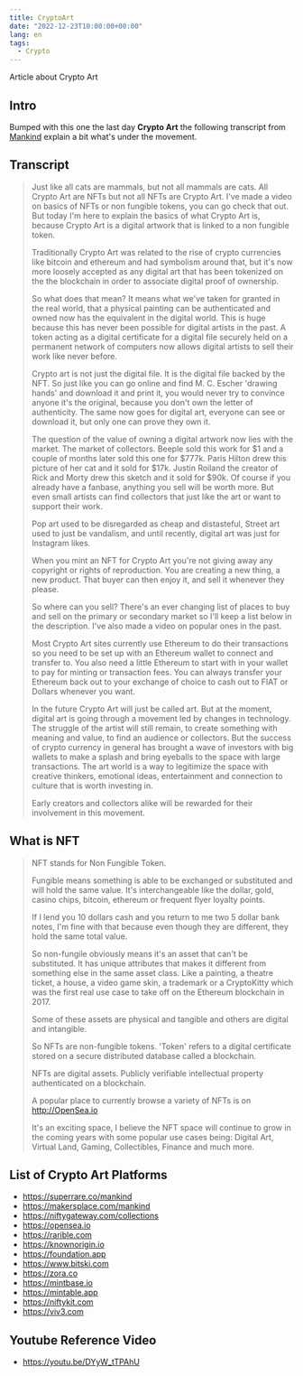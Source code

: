```yaml
---
title: CryptoArt
date: "2022-12-23T10:00:00+00:00"
lang: en
tags:
  - Crypto
---
```


Article about Crypto Art

## Intro ##

Bumped with this one the last day **Crypto Art** the following transcript from [Mankind](https://niftygateway.com/collections/mankind) explain a bit what's under the movement.

## Transcript ##

> Just like all cats are mammals, but not all mammals are cats. All Crypto Art are NFTs but not all NFTs are Crypto Art. I've made a video on basics of NFTs or non fungible tokens, you can go check that out. But today I'm here to explain the basics of what Crypto Art is, because Crypto Art is a digital artwork that is linked to a non fungible token.
>
> Traditionally Crypto Art was related to the rise of crypto currencies like bitcoin and ethereum and had symbolism around that, but it's now more loosely accepted as any digital art that has been tokenized on the the blockchain in order to associate digital proof of ownership.
>
>So what does that mean? It means what we've taken for granted in the real world, that a physical painting can be authenticated and owned now has the equivalent in the digital world. This is huge because this has never been possible for digital artists in the past. A token acting as a digital certificate for a digital file securely held on a permanent network of computers now allows digital artists to sell their work like never before.
>
>Crypto art is not just the digital file. It is the digital file backed by the NFT. So just like you can go online and find M. C. Escher 'drawing hands' and download it and print it, you would never try to convince anyone it's the original, because you don't own the letter of authenticity. The same now goes for digital art, everyone can see or download it, but only one can prove they own it.
>
>The question of the value of owning a digital artwork now lies with the market. The market of collectors. Beeple sold this work for $1 and a couple of months later sold this one for $777k. Paris Hilton drew this picture of her cat and it sold for $17k. Justin Roiland the creator of Rick and Morty drew this sketch and it sold for $90k. Of course if you already have a fanbase, anything you sell will be worth more. But even small artists can find collectors that just like the art or want to support their work.
>
>Pop art used to be disregarded as cheap and distasteful, Street art used to just be vandalism, and until recently, digital art was just for Instagram likes.
>
>When you mint an NFT for Crypto Art you're not giving away any copyright or rights of reproduction. You are creating a new thing, a new product. That buyer can then enjoy it, and sell it whenever they please.
>
>So where can you sell? There's an ever changing list of places to buy and sell on the primary or secondary market so I'll keep a list below in the description. I've also made a video on popular ones in the past.
>
>Most Crypto Art sites currently use Ethereum to do their transactions so you need to be set up with an Ethereum wallet to connect and transfer to. You also need a little Ethereum to start with in your wallet to pay for minting or transaction fees. You can always transfer your Ethereum back out to your exchange of choice to cash out to FIAT or Dollars whenever you want.
>
>In the future Crypto Art will just be called art. But at the moment, digital art is going through a movement led by changes in technology. The struggle of the artist will still remain, to create something with meaning and value, to find an audience or collectors. But the success of crypto currency in general has brought a wave of investors with big wallets to make a splash and bring eyeballs to the space with large transactions. The art world is a way to legitimize the space with creative thinkers, emotional ideas, entertainment and connection to culture that is worth investing in.
>
>Early creators and collectors alike will be rewarded for their involvement in this movement.

## What is NFT ##

> NFT stands for Non Fungible Token.
>
> Fungible means something is able to be exchanged or substituted and will hold the same value. It's interchangeable like the dollar, gold, casino chips, bitcoin, ethereum or frequent flyer loyalty points.
>
> If I lend you 10 dollars cash and you return to me two 5 dollar bank notes, I'm fine with that because even though they are different, they hold the same total value.
>
> So non-fungile obviously means it's an asset that can't be substituted. It has unique attributes that makes it different from something else in the same asset class. Like a painting, a theatre ticket, a house, a video game skin, a trademark or a CryptoKitty which was the first real use case to take off on the Ethereum blockchain in 2017.
>
>Some of these assets are physical and tangible and others are digital and intangible.
>
>So NFTs are non-fungible tokens. 'Token' refers to a digital certificate stored on a secure distributed database called a blockchain.
>
>NFTs are digital assets. Publicly verifiable intellectual property authenticated on a blockchain.
>
>A popular place to currently browse a variety of NFTs is on <http://OpenSea.io​>
>
>It's an exciting space, I believe the NFT space will continue to grow in the coming years with some popular use cases being: Digital Art, Virtual Land, Gaming, Collectibles, Finance and much more.

## List of Crypto Art Platforms ##

* <https://superrare.co/mankind​>
* <https://makersplace.com/mankind​>
* <https://niftygateway.com/collections>
* <https://opensea.io​>
* <https://rarible.com​>
* <https://knownorigin.io​>
* <https://foundation.app​>
* <https://www.bitski.com​>
* <https://zora.co​>
* <https://mintbase.io​>
* <https://mintable.app​>
* <https://niftykit.com​>
* <https://viv3.com>

## Youtube Reference Video ##

* <https://youtu.be/DYyW_tTPAhU>
